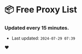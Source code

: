 # :package: Free Proxy List
### Updated every 15 minutes.

- Last updated: `2024-07-29 07:39`

:heart:
